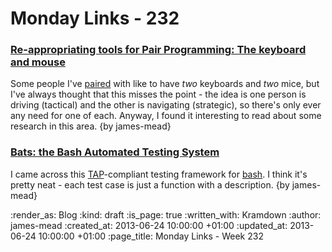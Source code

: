 Monday Links - 232
============

### [Re-appropriating tools for Pair Programming: The keyboard and mouse](http://salfreudenberg.wordpress.com/2013/06/22/re-appropriating-tools-for-pair-programming-the-keyboard-and-mouse/)

Some people I've [paired](http://c2.com/cgi/wiki?PairProgramming) with like to have *two* keyboards and *two* mice, but I've always thought that this misses the point - the idea is one person is driving (tactical) and the other is navigating (strategic), so there's only ever any need for one of each. Anyway, I found it interesting to read about some research in this area. {by james-mead}


### [Bats: the Bash Automated Testing System](https://github.com/sstephenson/bats)

I came across this [TAP](http://testanything.org/)-compliant testing framework for [bash](http://www.bash.org/). I think it's pretty neat - each test case is just a function with a description. {by james-mead}



:render_as: Blog
:kind: draft
:is_page: true
:written_with: Kramdown
:author: james-mead
:created_at: 2013-06-24 10:00:00 +01:00
:updated_at: 2013-06-24 10:00:00 +01:00
:page_title: Monday Links - Week 232
